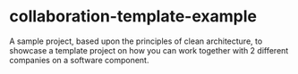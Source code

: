 # collaboration-template-example
A sample project, based upon the principles of clean architecture, to showcase a template project on how you can work together with 2 different companies on a software component.
